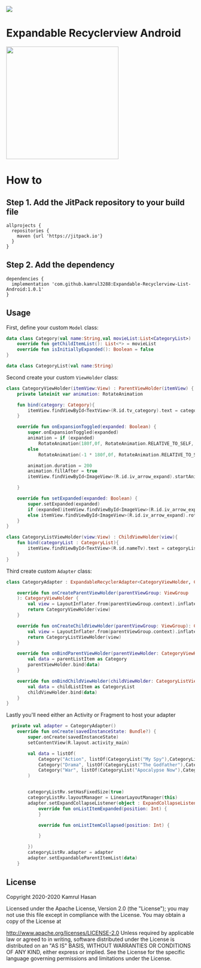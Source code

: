[![](https://jitpack.io/v/kamrul3288/Expandable-Recyclerview-List-Android.svg)](https://jitpack.io/#kamrul3288/Expandable-Recyclerview-List-Android)
# Expandable Recyclerview Android
<img src="https://user-images.githubusercontent.com/27208120/81283145-ff7e4b00-907d-11ea-97ed-50c5d84cb3af.png" width=300 />

How to
======
Step 1. Add the JitPack repository to your build file
----------------------------------------------------
```
allprojects {
  repositories {
    maven {url 'https://jitpack.io'}
  }
}
```
Step 2. Add the dependency
--------------------------
```
dependencies {
  implementation 'com.github.kamrul3288:Expandable-Recyclerview-List-Android:1.0.1'
}
```
Usage
-----
First, define your custom `Model` class:
```kotlin
data class Category(val name:String,val movieList:List<CategoryList>) : ParentListItem {
    override fun getChildItemList(): List<*> = movieList
    override fun isInitiallyExpanded(): Boolean = false
}
```
```kotlin
data class CategoryList(val name:String)
```

Second create your custom `ViewHolder` class:
```kotlin
class CategoryViewHolder(itemView:View) : ParentViewHolder(itemView) {
    private lateinit var animation: RotateAnimation

    fun bind(category: Category){
        itemView.findViewById<TextView>(R.id.tv_category).text = category.name
    }

    override fun onExpansionToggled(expanded: Boolean) {
        super.onExpansionToggled(expanded)
        animation = if (expanded)
            RotateAnimation(180f,0f, RotateAnimation.RELATIVE_TO_SELF, 0.5f, RotateAnimation.RELATIVE_TO_SELF, 0.5f)
        else
            RotateAnimation(-1 * 180f,0f, RotateAnimation.RELATIVE_TO_SELF, 0.5f, RotateAnimation.RELATIVE_TO_SELF, 0.5f)

        animation.duration = 200
        animation.fillAfter = true
        itemView.findViewById<ImageView>(R.id.iv_arrow_expand).startAnimation(animation)

    }

    override fun setExpanded(expanded: Boolean) {
        super.setExpanded(expanded)
        if (expanded)itemView.findViewById<ImageView>(R.id.iv_arrow_expand).rotation = 180f
        else itemView.findViewById<ImageView>(R.id.iv_arrow_expand).rotation = 0f
    }
}
```
```kotlin
class CategoryListViewHolder(view:View) : ChildViewHolder(view){
    fun bind(categoryList : CategoryList){
        itemView.findViewById<TextView>(R.id.nameTv).text = categoryList.name
    }
}
```
Third create  custom `Adapter` class:
```kotlin
class CategoryAdapter : ExpandableRecyclerAdapter<CategoryViewHolder, CategoryListViewHolder>(){

    override fun onCreateParentViewHolder(parentViewGroup: ViewGroup
    ): CategoryViewHolder {
        val view = LayoutInflater.from(parentViewGroup.context).inflate(R.layout.item_category, parentViewGroup, false)
        return CategoryViewHolder(view)
    }

    override fun onCreateChildViewHolder(parentViewGroup: ViewGroup): CategoryListViewHolder {
        val view = LayoutInflater.from(parentViewGroup.context).inflate(R.layout.item_category_list, parentViewGroup, false)
        return CategoryListViewHolder(view)
    }

    override fun onBindParentViewHolder(parentViewHolder: CategoryViewHolder, position: Int, parentListItem: ParentListItem) {
        val data = parentListItem as Category
        parentViewHolder.bind(data)
    }

    override fun onBindChildViewHolder(childViewHolder: CategoryListViewHolder, position: Int, childListItem: Any) {
        val data = childListItem as CategoryList
        childViewHolder.bind(data)
    }
}
```
Lastly you'll need either an Activity or Fragment to host your adapter
```kotlin
  private val adapter = CategoryAdapter()
    override fun onCreate(savedInstanceState: Bundle?) {
        super.onCreate(savedInstanceState)
        setContentView(R.layout.activity_main)

        val data = listOf(
            Category("Action", listOf(CategoryList("My Spy"),CategoryList("BloodShot"),CategoryList("Midway"))),
            Category("Drama", listOf(CategoryList("The Godfather"),CategoryList("The Dark Knight"))),
            Category("War", listOf(CategoryList("Apocalypse Now"),CategoryList("Saving Private Ryan")))
        )


        categoryListRv.setHasFixedSize(true)
        categoryListRv.layoutManager = LinearLayoutManager(this)
        adapter.setExpandCollapseListener(object : ExpandCollapseListener {
            override fun onListItemExpanded(position: Int) {
            }

            override fun onListItemCollapsed(position: Int) {

            }

        })
        categoryListRv.adapter = adapter
        adapter.setExpandableParentItemList(data)
    }
```


License
-------
Copyright 2020-2020 Kamrul Hasan

Licensed under the Apache License, Version 2.0 (the "License"); you may not use this file except in compliance with the License. You may obtain a copy of the License at

   http://www.apache.org/licenses/LICENSE-2.0
Unless required by applicable law or agreed to in writing, software distributed under the License is distributed on an "AS IS" BASIS, WITHOUT WARRANTIES OR CONDITIONS OF ANY KIND, either express or implied. See the License for the specific language governing permissions and limitations under the License.
